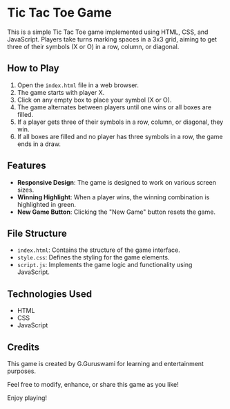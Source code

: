 # Tic Tac Toe Game

This is a simple Tic Tac Toe game implemented using HTML, CSS, and JavaScript. Players take turns marking spaces in a 3x3 grid, aiming to get three of their symbols (X or O) in a row, column, or diagonal.

## How to Play

1. Open the `index.html` file in a web browser.
2. The game starts with player X.
3. Click on any empty box to place your symbol (X or O).
4. The game alternates between players until one wins or all boxes are filled.
5. If a player gets three of their symbols in a row, column, or diagonal, they win.
6. If all boxes are filled and no player has three symbols in a row, the game ends in a draw.

## Features

- **Responsive Design**: The game is designed to work on various screen sizes.
- **Winning Highlight**: When a player wins, the winning combination is highlighted in green.
- **New Game Button**: Clicking the "New Game" button resets the game.

## File Structure

- `index.html`: Contains the structure of the game interface.
- `style.css`: Defines the styling for the game elements.
- `script.js`: Implements the game logic and functionality using JavaScript.

## Technologies Used

- HTML
- CSS
- JavaScript

## Credits

This game is created by G.Guruswami for learning and entertainment purposes.

Feel free to modify, enhance, or share this game as you like!

Enjoy playing! 
